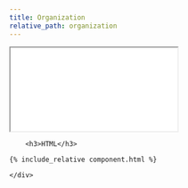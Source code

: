 ```yaml
---
title: Organization
relative_path: organization
---
```


<div class="docs-section">
	<div class="component">
		<iframe src="{{ site.baseurl}}/component/organization/example.html"></iframe>

		<h3>HTML</h3>

```html
{% include_relative component.html %}
```
	</div>
</div>
